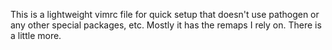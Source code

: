 This is a lightweight vimrc file for quick setup that doesn't use pathogen or
any other special packages, etc. Mostly it has the remaps I rely on. There is
a little more.
